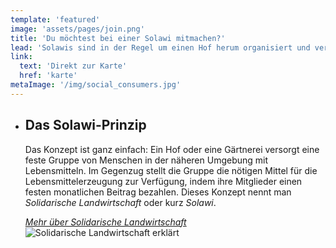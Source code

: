 ```yaml
---
template: 'featured'
image: 'assets/pages/join.png'
title: 'Du möchtest bei einer Solawi mitmachen?'
lead: 'Solawis sind in der Regel um einen Hof herum organisiert und versorgen mehrere Abholstellen mit Lebensmitteln. Um teilzunehmen musst Du Mitglied einer Solawi werden, die eine Abholstelle in Deiner Nähe hat. Unsere interaktive Karte kann Dir dabei helfen, eine Solawi in Deiner Region zu finden.'
link:
  text: 'Direkt zur Karte'
  href: 'karte'
metaImage: '/img/social_consumers.jpg'
---
```


- ## Das Solawi-Prinzip

  Das Konzept ist ganz einfach: Ein Hof oder eine Gärtnerei versorgt eine feste Gruppe von Menschen in der näheren Umgebung mit Lebensmitteln. Im Gegenzug stellt die Gruppe die nötigen Mittel für die Lebensmittel­erzeugung zur Verfügung, indem ihre Mitglieder einen festen monatlichen Beitrag bezahlen. Dieses Konzept nennt man _Solidarische Landwirtschaft_ oder kurz _Solawi_.

  _[Mehr über Solidarische Landwirtschaft](solawi)_
  ![Solidarische Landwirtschaft erklärt](/img/solawi_circle.png)
